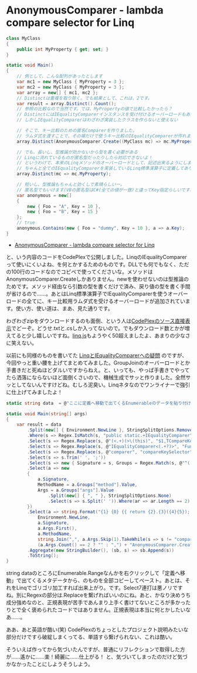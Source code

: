 # AnonymousComparer - lambda compare selector for Linq

```csharp
class MyClass
{
    public int MyProperty { get; set; }
}

static void Main()
{
    // 例として、こんな配列があったとします
    var mc1 = new MyClass { MyProperty = 3 };
    var mc2 = new MyClass { MyProperty = 3 };
    var array = new[] { mc1, mc2 };
    // Distinctは重複を取り除く。でも結果として、これは、2です。
    var result = array.Distinct().Count();
    // 参照の比較なので当然です。では、MyPropertyの値で比較したかったら？
    // DistinctにはIEqualityComparerインスタンスを受け付けるオーバーロードもあります
    // しかしIEqualityComparerはわざわざ実装したクラスを作らないと使えない

    // そこで、キー比較のための匿名Comparerを作りました。
    // ラムダ式を渡すことで、その場だけで使うキー比較のIEqualityComparerが作れます。
    array.Distinct(AnonymousComparer.Create((MyClass mc) => mc.MyProperty));

    // でも、長いし、型推論が効かないから型を書く必要がある
    // Linqに流れているものが匿名型だったりしたら対応できないよ！
    // というわけで、本来のLinqメソッドのオーバーロードとして、記述出来るようにしました
    // ちゃんと全てのIEqualityComparerを実装しているLinq標準演算子に定義してあります
    array.Distinct(mc => mc.MyProperty);

    // 短いし、型推論もちゃんと効くしで素晴らしいー。
    // 匿名型でもいけます(VBの匿名型はC#(全ての値が一致)と違ってKey指定らしいですね)
    var anonymous = new[] 
    {
        new { Foo = "A", Key = 10 },
        new { Foo = "B", Key = 15 }
    };
    // true
    anonymous.Contains(new { Foo = "dummy", Key = 10 }, a => a.Key);
}
```

* [AnonymousComparer - lambda compare selector for Linq](http://linqcomparer.codeplex.com/ "AnonymousComparer - lambda compare selector for Linq")

と、いう内容のコードをCodePlexで公開しました。LinqのIEqualityComparerって使いにくいよね、を何とかするためのものです。DLLでも何でもなく、ただの100行のコードなのでコピペで使ってくださいな。メソッドはAnonymousComparer.Createしかありません。newを使わせないのは型推論のためです。メソッド経由なら引数の型を書くだけで済み、戻り値の型を書く手間が省けるので……。あとはLinq標準演算子でIEqualityComparerを使うオーバーロードの全てに、キー比較用ラムダ式を受けるオーバーロードが追加されています。使い方、使い道は、まあ、見た通りです。

わざわざzipをダウンロードするのも面倒、という人は[CodePlexのソース直接表示](http://linqcomparer.codeplex.com/SourceControl/changeset/view/33772#570653 "AnonymousComparer - lambda compare selector for Linq")でどーぞ。どうせ.txtと.csしか入ってないので。でもダウンロード数とかが増えてると少し嬉しいですね。[linq.js](http://linqjs.codeplex.com/ "linq.js - LINQ for JavaScript Library")もようやく50超えましたよ、あまりの少なさに笑えない。

以前にも同様のものを書いてた 
[LinqとIEqualityComparerへの疑問](http://neue.cc/2009/08/07_184.html "neue cc - LinqとIEqualityComparerへの疑問") のですが、今回やっと重い腰を上げてまとめてみました。GroupJoinのオーバーロードとか手書きだと死ぬほどダルいですからねえ。と、いっても、やっぱ手書きでやってたら洒落にならないほど面倒くさいので、機械生成でサッと作りました。全然サッとしてないんですけどね。むしろ泥臭い。Linqネタなのでワンライナーで強引に仕上げてみましたよ！

```csharp
static string data  = @"ここに定義へ移動で出てくるEnumerableのデータを貼り付けてね、と(4000行ぐらい)";

static void Main(string[] args)
{
    var result = data
        .Split(new[] { Environment.NewLine }, StringSplitOptions.RemoveEmptyEntries)
        .Where(s => Regex.IsMatch(s, "public static.+IEqualityComparer"))
        .Select(s => Regex.Replace(s, @"(<.+)(>\(this)", "$1,TCompareKey$2"))
        .Select(s => Regex.Replace(s, @"IEqualityComparer<(.+?)>", "Func<$1,TCompareKey>"))
        .Select(s => Regex.Replace(s, @"comparer", "compareKeySelector"))
        .Select(s => s.Trim(' ', ';'))
        .Select(s => new { Signature = s, Groups = Regex.Match(s, @"^(.+? ){3}(?<method>[^ ]+?)<.+?>\(this (?<args>.+)\)$").Groups })
        .Select(a => new
        {
            a.Signature,
            MethodName = a.Groups["method"].Value,
            Args = a.Groups["args"].Value
                .Split(new[] { ", " }, StringSplitOptions.None)
                .Select(s => s.Split(' ')).Where(ar => ar.Length == 2).Select(ar => ar.Last())
        })
        .Select(a => string.Format("{1} {0} {{ return {2}.{3}({4}{5}); {0}}}{0}{0}",
            Environment.NewLine,
            a.Signature,
            a.Args.First(),
            a.MethodName,
            string.Join(",", a.Args.Skip(1).TakeWhile(s => s != "compareKeySelector").ToArray()),
            (a.Args.Count() == 2 ? "" : ",") + "AnonymousComparer.Create(compareKeySelector)"))
        .Aggregate(new StringBuilder(), (sb, s) => sb.Append(s))
        .ToString();
}
```

string dataのところにEnumerable.Rangeなんかを右クリックして「定義へ移動」で出てくるメタデータから、のものを全部コピーしてペースト。あとは、それをLinqでゴリゴリ加工すれば出来上がり。です。Select7連打は悪ノリですね。別にRegexの部分は.Replaceを繋げればいいのにね。あと、かなり決めうち成分強めなのと、正規表現が苦手であんまり上手く書けてないところが多かったりとで全く褒められたコードではありません。正規表現は本当に何とかしたいなあ……。

ああ、あと英語が酷い(笑) CodePlexのちょっとしたプロジェクト説明みたいな部分だけですら破綻しまくってる、単語すら繋げられない、これは酷い。

そういえば作ってから気づいたんですが、普通にリフレクションで取得した方が……遙かに……楽！綺麗に……仕上がる！ と、気づいてしまったのだけど気づかなかったことにしようそうしよう。